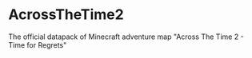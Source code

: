 # AcrossTheTime2
The official datapack of Minecraft adventure map "Across The Time 2 - Time for Regrets"
